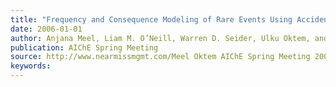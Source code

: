 ```yaml
---
title: "Frequency and Consequence Modeling of Rare Events Using Accident Databases"
date: 2006-01-01
author: Anjana Meel, Liam M. O’Neill, Warren D. Seider, Ulku Oktem, and Nir Keren
publication: AIChE Spring Meeting
source: http://www.nearmissmgmt.com/Meel Oktem AIChE Spring Meeting 2006.pdf
keywords:
---
```






